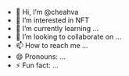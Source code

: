 - 👋 Hi, I’m @cheahva
- 👀 I’m interested in NFT
- 🌱 I’m currently learning ...
- 💞️ I’m looking to collaborate on ...
- 📫 How to reach me ...
- 😄 Pronouns: ...
- ⚡ Fun fact: ...

<!---
cheahva/cheahva is a ✨ special ✨ repository because its `README.md` (this file) appears on your GitHub profile.
You can click the Preview link to take a look at your changes.
--->

